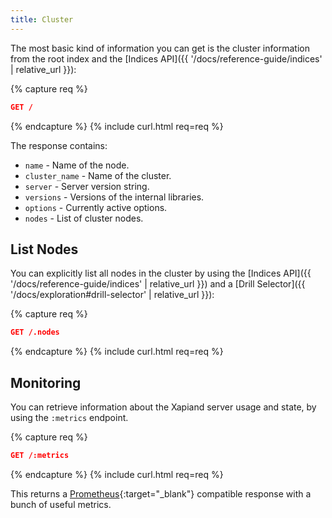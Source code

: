 ```yaml
---
title: Cluster
---
```


The most basic kind of information you can get is the cluster information
from the root index and the [Indices API]({{ '/docs/reference-guide/indices' | relative_url }}):

{% capture req %}

```json
GET /
```
{% endcapture %}
{% include curl.html req=req %}

The response contains:

* `name`           - Name of the node.
* `cluster_name`   - Name of the cluster.
* `server`         - Server version string.
* `versions`       - Versions of the internal libraries.
* `options`        - Currently active options.
* `nodes`          - List of cluster nodes.


## List Nodes

You can explicitly list all nodes in the cluster by using the
[Indices API]({{ '/docs/reference-guide/indices' | relative_url }}) and
a [Drill Selector]({{ '/docs/exploration#drill-selector' | relative_url }}):

{% capture req %}

```json
GET /.nodes
```
{% endcapture %}
{% include curl.html req=req %}


## Monitoring

You can retrieve information about the Xapiand server usage and state, by using
the `:metrics` endpoint.

{% capture req %}

```json
GET /:metrics
```
{% endcapture %}
{% include curl.html req=req %}

This returns a [Prometheus](https://prometheus.io){:target="_blank"}
compatible response with a bunch of useful metrics.
